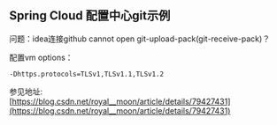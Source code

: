 ## Spring Cloud 配置中心git示例

问题：idea连接github cannot open git-upload-pack(git-receive-pack)？

配置vm options：
```
-Dhttps.protocols=TLSv1,TLSv1.1,TLSv1.2

```

参见地址:   
[https://blog.csdn.net/royal__moon/article/details/79427431](https://blog.csdn.net/royal__moon/article/details/79427431)